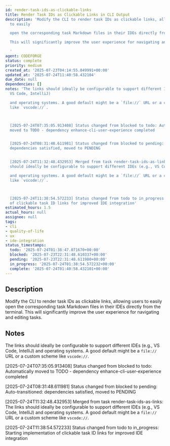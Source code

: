 ```yaml
---
id: render-task-ids-as-clickable-links
title: Render Task IDs as Clickable Links in CLI Output
description: 'Modify the CLI to render task IDs as clickable links, allowing users
  to easily

  open the corresponding task Markdown files in their IDEs directly from the terminal.

  This will significantly improve the user experience for navigating and editing tasks.

  '
agent: CODEFORGE
status: complete
priority: medium
created_at: '2025-07-23T04:14:55.849991+00:00'
updated_at: '2025-07-24T11:40:58.432104'
due_date: null
dependencies: []
notes: 'The links should ideally be configurable to support different IDEs (e.g.,
  VS Code, IntelliJ)

  and operating systems. A good default might be a `file://` URL or a custom scheme
  like `vscode://`.



  [2025-07-24T07:35:05.913408] Status changed from blocked to todo: Automatically
  moved to TODO - dependency enhance-cli-user-experience completed


  [2025-07-24T08:31:48.611981] Status changed from blocked to pending: Auto-transitioned:
  dependencies satisfied, moved to PENDING


  [2025-07-24T11:32:48.432953] Merged from task render-task-ids-as-links: The links
  should ideally be configurable to support different IDEs (e.g., VS Code, IntelliJ)

  and operating systems. A good default might be a `file://` URL or a custom scheme
  like `vscode://`.



  [2025-07-24T11:38:54.572233] Status changed from todo to in_progress: Starting implementation
  of clickable task ID links for improved IDE integration'
estimated_hours: 1.5
actual_hours: null
assignee: null
tags:
- cli
- quality-of-life
- ux
- ide-integration
status_timestamps:
  todo: '2025-07-24T01:38:47.071670+00:00'
  blocked: '2025-07-23T22:31:48.610337+00:00'
  pending: '2025-07-23T22:31:48.611980+00:00'
  in_progress: '2025-07-24T01:38:54.572232+00:00'
  complete: '2025-07-24T01:40:58.432101+00:00'
---
```


## Description

Modify the CLI to render task IDs as clickable links, allowing users to easily
open the corresponding task Markdown files in their IDEs directly from the terminal.
This will significantly improve the user experience for navigating and editing tasks.


## Notes

The links should ideally be configurable to support different IDEs (e.g., VS Code, IntelliJ)
and operating systems. A good default might be a `file://` URL or a custom scheme like `vscode://`.


[2025-07-24T07:35:05.913408] Status changed from blocked to todo: Automatically moved to TODO - dependency enhance-cli-user-experience completed

[2025-07-24T08:31:48.611981] Status changed from blocked to pending: Auto-transitioned: dependencies satisfied, moved to PENDING

[2025-07-24T11:32:48.432953] Merged from task render-task-ids-as-links: The links should ideally be configurable to support different IDEs (e.g., VS Code, IntelliJ)
and operating systems. A good default might be a `file://` URL or a custom scheme like `vscode://`.


[2025-07-24T11:38:54.572233] Status changed from todo to in_progress: Starting implementation of clickable task ID links for improved IDE integration

